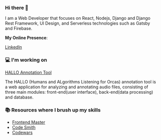 ### Hi there 👋

I am a Web Developer that focuses on React, Nodejs, Django and Django Rest Framework, UI Design, and Serverless technologies such as Gatsby and Firebase.

**My Online Presence**:

[LinkedIn](https://www.linkedin.com/in/suxyue/) 


### 💻 I'm working on

[HALLO Annotation Tool](https://github.com/coastal-science/HALLO-annotation)

The HALLO (Humans and ALgorithms Listening for Orcas) annotation tool is a web application for analyzing and annotating audio files, consisting of three main modules: front-end(user interface), back-end(data processing) and database. 


### 📚 Resources where I brush up my skills

- [Frontend Master](https://frontendmasters.com)
- [Code Smith](https://codesmith.io/#)
- [Codewars](https://www.codewars.com)
